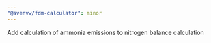 ```yaml
---
"@svenvw/fdm-calculator": minor
---
```


Add calculation of ammonia emissions to nitrogen balance calculation
